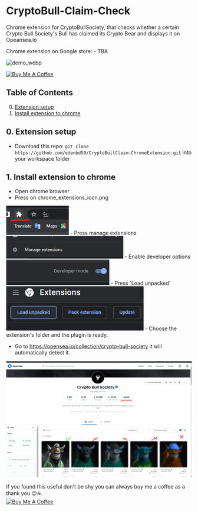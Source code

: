 #  CryptoBull-Claim-Check

Chrome extension for CryptoBullSociety, that checks whether a certain Crypto Bull Society's Bull has claimed its Crypto Bear and displays it on Opeansea.io

Chrome extension on Google store: - TBA

<img src="https://github.com/edenbd50/CryptoBullClaim-ChromeExtension/blob/main/ExtensionPublish/demo.webp" alt="demo_webp" >
	

<a href="https://www.buymeacoffee.com/peterpen5100" target="_blank"><img src="https://cdn.buymeacoffee.com/buttons/default-orange.png" alt="Buy Me A Coffee" height="41" width="174"></a>


	
## Table of Contents

<!-- MarkdownTOC -->
0. [Extension setup](#extensionsetup)
1. [Install extension to chrome](#installextensiontochrome)
<!-- /MarkdownTOC -->

## 0. Extension setup

- Download this repo: `git clone https://github.com/edenbd50/CryptoBullClaim-ChromeExtension.git` into your workspace folder

## 1. Install extension to chrome

- Open chrome browser
- Press on chrome_extensions_icon.png
<img src="https://github.com/edenbd50/CryptoBullClaim-ChromeExtension/blob/main/ExtensionPublish/chrome_extensions_icon.png" alt="demo_webp" >
- Press manage extensions
<img src="https://github.com/edenbd50/CryptoBullClaim-ChromeExtension/blob/main/ExtensionPublish/manage_extensions.png" alt="demo_webp" >
- Enable developer options
<img src="https://github.com/edenbd50/CryptoBullClaim-ChromeExtension/blob/main/ExtensionPublish/enable_developer_mode.png" alt="demo_webp" >
- Press `Load unpacked`
<img src="https://github.com/edenbd50/CryptoBullClaim-ChromeExtension/blob/main/ExtensionPublish/load_unpacked_extension.png" alt="demo_webp" >
- Choose the extension's folder and the plugin is ready.

- Go to https://opensea.io/collection/crypto-bull-society it will automatically detect it.
<img src="https://github.com/edenbd50/CryptoBullClaim-ChromeExtension/blob/main/ExtensionPublish/Screenshot_1280x800.png" alt="demo_webp" >



If you found this useful don't be shy you can always buy me a coffee as a thank you 😉☕.
<br>
<a href="https://www.buymeacoffee.com/peterpen5100" target="_blank"><img src="https://cdn.buymeacoffee.com/buttons/default-orange.png" alt="Buy Me A Coffee" height="41" width="174"></a>